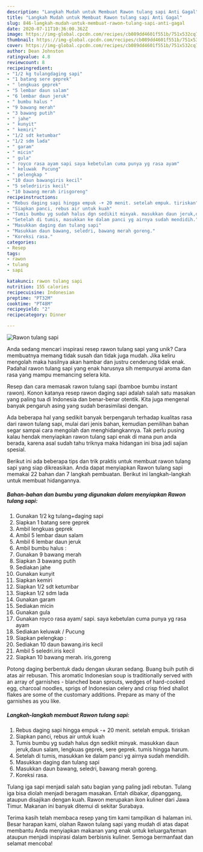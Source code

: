 ```yaml
---
description: "Langkah Mudah untuk Membuat Rawon tulang sapi Anti Gagal"
title: "Langkah Mudah untuk Membuat Rawon tulang sapi Anti Gagal"
slug: 846-langkah-mudah-untuk-membuat-rawon-tulang-sapi-anti-gagal
date: 2020-07-11T10:36:00.362Z
image: https://img-global.cpcdn.com/recipes/cb089dd4601f551b/751x532cq70/rawon-tulang-sapi-foto-resep-utama.jpg
thumbnail: https://img-global.cpcdn.com/recipes/cb089dd4601f551b/751x532cq70/rawon-tulang-sapi-foto-resep-utama.jpg
cover: https://img-global.cpcdn.com/recipes/cb089dd4601f551b/751x532cq70/rawon-tulang-sapi-foto-resep-utama.jpg
author: Dean Johnston
ratingvalue: 4.8
reviewcount: 8
recipeingredient:
- "1/2 kg tulangdaging sapi"
- "1 batang sere geprek"
- " lengkuas geprek"
- "5 lembar daun salam"
- "6 lembar daun jeruk"
- " bumbu halus "
- "9 bawang merah"
- "3 bawang putih"
- " jahe"
- " kunyit"
- " kemiri"
- "1/2 sdt ketumbar"
- "1/2 sdm lada"
- " garam"
- " micin"
- " gula"
- " royco rasa ayam sapi saya kebetulan cuma punya yg rasa ayam"
- " keluwak  Pucung"
- " pelengkap "
- "10 daun bawangiris kecil"
- "5 seledriiris kecil"
- "10 bawang merah irisgoreng"
recipeinstructions:
- "Rebus daging sapi hingga empuk -+ 20 menit. setelah empuk. tiriskan"
- "Siapkan panci, rebus air untuk kuah"
- "Tumis bumbu yg sudah halus dgn sedikit minyak. masukkan daun jeruk,daun salam, lengkuas geprek, sere geprek. tumis hingga harum."
- "Setelah di tumis, masukkan ke dalam panci yg airnya sudah mendidih."
- "Masukkan daging dan tulang sapi"
- "Masukkan daun bawang, seledri, bawang merah goreng."
- "Koreksi rasa."
categories:
- Resep
tags:
- rawon
- tulang
- sapi

katakunci: rawon tulang sapi 
nutrition: 155 calories
recipecuisine: Indonesian
preptime: "PT32M"
cooktime: "PT48M"
recipeyield: "2"
recipecategory: Dinner

---
```



![Rawon tulang sapi](https://img-global.cpcdn.com/recipes/cb089dd4601f551b/751x532cq70/rawon-tulang-sapi-foto-resep-utama.jpg)

Anda sedang mencari inspirasi resep rawon tulang sapi yang unik? Cara membuatnya memang tidak susah dan tidak juga mudah. Jika keliru mengolah maka hasilnya akan hambar dan justru cenderung tidak enak. Padahal rawon tulang sapi yang enak harusnya sih mempunyai aroma dan rasa yang mampu memancing selera kita.

Resep dan cara memasak rawon tulang sapi (bamboe bumbu instant rawon). Konon katanya resep rawon daging sapi adalah salah satu masakan yang paling tua di Indonesia dan benar-benar otentik. Kita juga mengenal banyak pengaruh asing yang sudah berasimilasi dengan.

Ada beberapa hal yang sedikit banyak berpengaruh terhadap kualitas rasa dari rawon tulang sapi, mulai dari jenis bahan, kemudian pemilihan bahan segar sampai cara mengolah dan menghidangkannya. Tak perlu pusing kalau hendak menyiapkan rawon tulang sapi enak di mana pun anda berada, karena asal sudah tahu triknya maka hidangan ini bisa jadi sajian spesial.


Berikut ini ada beberapa tips dan trik praktis untuk membuat rawon tulang sapi yang siap dikreasikan. Anda dapat menyiapkan Rawon tulang sapi memakai 22 bahan dan 7 langkah pembuatan. Berikut ini langkah-langkah untuk membuat hidangannya.

<!--inarticleads1-->

##### Bahan-bahan dan bumbu yang digunakan dalam menyiapkan Rawon tulang sapi:

1. Gunakan 1/2 kg tulang+daging sapi
1. Siapkan 1 batang sere geprek
1. Ambil  lengkuas geprek
1. Ambil 5 lembar daun salam
1. Ambil 6 lembar daun jeruk
1. Ambil  bumbu halus :
1. Gunakan 9 bawang merah
1. Siapkan 3 bawang putih
1. Sediakan  jahe
1. Gunakan  kunyit
1. Siapkan  kemiri
1. Siapkan 1/2 sdt ketumbar
1. Siapkan 1/2 sdm lada
1. Gunakan  garam
1. Sediakan  micin
1. Gunakan  gula
1. Gunakan  royco rasa ayam/ sapi. saya kebetulan cuma punya yg rasa ayam
1. Sediakan  keluwak / Pucung
1. Siapkan  pelengkap :
1. Sediakan 10 daun bawang.iris kecil
1. Ambil 5 seledri.iris kecil
1. Siapkan 10 bawang merah. iris,goreng


Potong daging berbentuk dadu dengan ukuran sedang. Buang buih putih di atas air rebusan. This aromatic Indonesian soup is traditionally served with an array of garnishes - blanched bean sprouts, wedges of hard-cooked egg, charcoal noodles, sprigs of Indonesian celery and crisp fried shallot flakes are some of the customary additions. Prepare as many of the garnishes as you like. 

<!--inarticleads2-->

##### Langkah-langkah membuat Rawon tulang sapi:

1. Rebus daging sapi hingga empuk -+ 20 menit. setelah empuk. tiriskan
1. Siapkan panci, rebus air untuk kuah
1. Tumis bumbu yg sudah halus dgn sedikit minyak. masukkan daun jeruk,daun salam, lengkuas geprek, sere geprek. tumis hingga harum.
1. Setelah di tumis, masukkan ke dalam panci yg airnya sudah mendidih.
1. Masukkan daging dan tulang sapi
1. Masukkan daun bawang, seledri, bawang merah goreng.
1. Koreksi rasa.


Tulang iga sapi menjadi salah satu bagian yang paling jadi rebutan. Tulang iga bisa diolah menjadi beragam masakan. Entah dibakar, dipanggang, ataupun disajikan dengan kuah. Rawon merupakan ikon kuliner dari Jawa Timur. Makanan ini banyak ditemui di sekitar Surabaya. 

Terima kasih telah membaca resep yang tim kami tampilkan di halaman ini. Besar harapan kami, olahan Rawon tulang sapi yang mudah di atas dapat membantu Anda menyiapkan makanan yang enak untuk keluarga/teman ataupun menjadi inspirasi dalam berbisnis kuliner. Semoga bermanfaat dan selamat mencoba!
